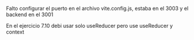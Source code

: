 Falto configurar el puerto en el archivo vite.config.js, estaba en el 3003 y el backend en el 3001

En el ejercicio 7.10 debi usar solo useReducer pero use useReducer y context
